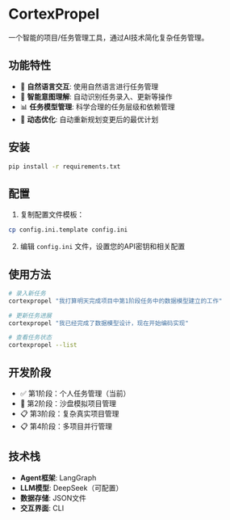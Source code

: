# CortexPropel

一个智能的项目/任务管理工具，通过AI技术简化复杂任务管理。

## 功能特性

- 🤖 **自然语言交互**: 使用自然语言进行任务管理
- 🧠 **智能意图理解**: 自动识别任务录入、更新等操作
- 📊 **任务模型管理**: 科学合理的任务层级和依赖管理
- 🔄 **动态优化**: 自动重新规划变更后的最优计划

## 安装

```bash
pip install -r requirements.txt
```

## 配置

1. 复制配置文件模板：
```bash
cp config.ini.template config.ini
```

2. 编辑 `config.ini` 文件，设置您的API密钥和相关配置

## 使用方法

```bash
# 录入新任务
cortexpropel "我打算明天完成项目中第1阶段任务中的数据模型建立的工作"

# 更新任务进展
cortexpropel "我已经完成了数据模型设计，现在开始编码实现"

# 查看任务状态
cortexpropel --list
```

## 开发阶段

- ✅ 第1阶段：个人任务管理（当前）
- 🚧 第2阶段：沙盘模拟项目管理
- 📋 第3阶段：复杂真实项目管理
- 📋 第4阶段：多项目并行管理

## 技术栈

- **Agent框架**: LangGraph
- **LLM模型**: DeepSeek（可配置）
- **数据存储**: JSON文件
- **交互界面**: CLI